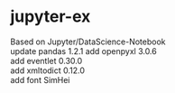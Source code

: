 # jupyter-ex
Based on Jupyter/DataScience-Notebook  
update  pandas 1.2.1
add     openpyxl 3.0.6  
add     eventlet 0.30.0  
add     xmltodict 0.12.0  
add     font SimHei
